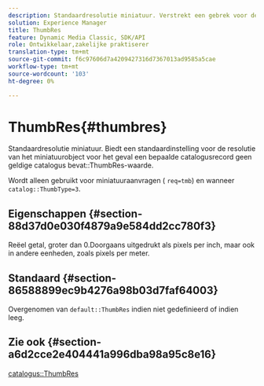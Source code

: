 ```yaml
---
description: Standaardresolutie miniatuur. Verstrekt een gebrek voor de duimnagelobjecten resolutie in het geval dat een bepaalde catalogusverslag geen geldige catalogus ThumbRes waarde bevat.
solution: Experience Manager
title: ThumbRes
feature: Dynamic Media Classic, SDK/API
role: Ontwikkelaar,zakelijke praktiserer
translation-type: tm+mt
source-git-commit: f6c97606d7a4209427316d7367013ad9585a5cae
workflow-type: tm+mt
source-wordcount: '103'
ht-degree: 0%

---
```



# ThumbRes{#thumbres}

Standaardresolutie miniatuur. Biedt een standaardinstelling voor de resolutie van het miniatuurobject voor het geval een bepaalde catalogusrecord geen geldige catalogus bevat::ThumbRes-waarde.

Wordt alleen gebruikt voor miniatuuraanvragen ( `req=tmb`) en wanneer `catalog::ThumbType=3`.

## Eigenschappen {#section-88d37d0e030f4879a9e584dd2cc780f3}

Reëel getal, groter dan 0.Doorgaans uitgedrukt als pixels per inch, maar ook in andere eenheden, zoals pixels per meter.

## Standaard {#section-86588899ec9b4276a98b03d7faf64003}

Overgenomen van `default::ThumbRes` indien niet gedefinieerd of indien leeg.

## Zie ook {#section-a6d2cce2e404441a996dba98a95c8e16}

[catalogus::ThumbRes](../../../../../is-api/image-catalog/image-serving-api-ref/c-image-catalog-reference/c-image-svg-data-reference/c-image-data-reference/r-thumbres-cat.md#reference-eedb9991397347c3bed5bd0a785c4c69)
